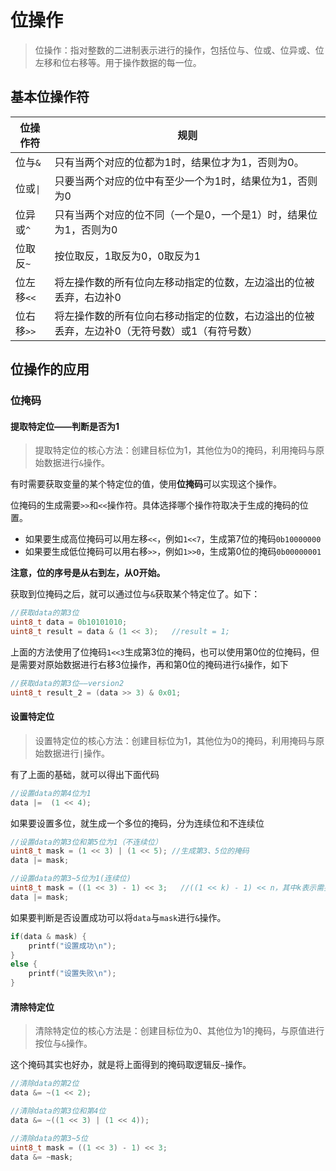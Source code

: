 # 位操作

> 位操作：指对整数的二进制表示进行的操作，包括位与、位或、位异或、位左移和位右移等。用于操作数据的每一位。

## 基本位操作符


|位操作符|规则|
|-|-|
|位与`&`|只有当两个对应的位都为1时，结果位才为1，否则为0。|
|位或`\|`|只要当两个对应的位中有至少一个为1时，结果位为1，否则为0|
|位异或`^`|只有当两个对应的位不同（一个是0，一个是1）时，结果位为1，否则为0|
|位取反`~`|按位取反，1取反为0，0取反为1|
|位左移`<<`|将左操作数的所有位向左移动指定的位数，左边溢出的位被丢弃，右边补0|
|位右移`>>`|将左操作数的所有位向右移动指定的位数，右边溢出的位被丢弃，左边补0（无符号数）或1（有符号数）|

## 位操作的应用

### 位掩码

#### 提取特定位——判断是否为1

> 提取特定位的核心方法：创建目标位为1，其他位为0的掩码，利用掩码与原始数据进行`&`操作。


有时需要获取变量的某个特定位的值，使用**位掩码**可以实现这个操作。

位掩码的生成需要`>>`和`<<`操作符。具体选择哪个操作符取决于生成的掩码的位置。

- 如果要生成高位掩码可以用左移`<<`，例如`1<<7`，生成第7位的掩码`0b10000000`
- 如果要生成低位掩码可以用右移`>>`，例如`1>>0`，生成第0位的掩码`0b00000001`

**注意，位的序号是从右到左，从0开始。**

获取到位掩码之后，就可以通过位与`&`获取某个特定位了。如下：

```c
//获取data的第3位
uint8_t data = 0b10101010;
uint8_t result = data & (1 << 3);   //result = 1;
```

上面的方法使用了位掩码`1<<3`生成第3位的掩码，也可以使用第0位的位掩码，但是需要对原始数据进行右移3位操作，再和第0位的掩码进行`&`操作，如下

```c
//获取data的第3位——version2
uint8_t result_2 = (data >> 3) & 0x01;
```


#### 设置特定位

> 设置特定位的核心方法：创建目标位为1，其他位为0的掩码，利用掩码与原始数据进行`|`操作。


有了上面的基础，就可以得出下面代码

```c
//设置data的第4位为1
data |=  (1 << 4);
```

如果要设置多位，就生成一个多位的掩码，分为连续位和不连续位

```c
//设置data的第3位和第5位为1（不连续位）
uint8_t mask = (1 << 3) | (1 << 5); //生成第3、5位的掩码
data |= mask;

//设置data的第3~5位为1(连续位)
uint8_t mask = ((1 << 3) - 1) << 3;   //((1 << k) - 1) << n，其中k表示需要连续设置的位数，第3位到第5位，因此是3，n 表示起始位的位置，第3位到第5位，因此，这里是3
data |= mask;
```

如果要判断是否设置成功可以将`data`与`mask`进行`&`操作。

```c
if(data & mask) {
    printf("设置成功\n");
}
else {
    printf("设置失败\n");
}
```

#### 清除特定位

> 清除特定位的核心方法是：创建目标位为0、其他位为1的掩码，与原值进行按位与`&`操作。

这个掩码其实也好办，就是将上面得到的掩码取逻辑反`~`操作。

```c
//清除data的第2位
data &= ~(1 << 2);

//清除data的第3位和第4位
data &= ~((1 << 3) | (1 << 4));

//清除data的第3~5位
uint8_t mask = ((1 << 3) - 1) << 3;
data &= ~mask;
```



